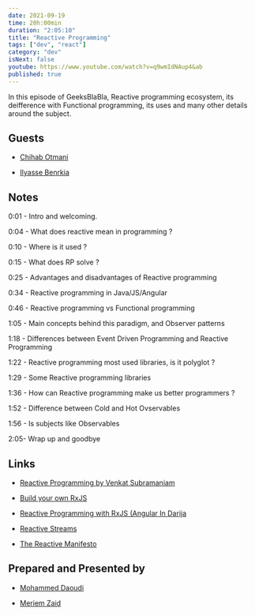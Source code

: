 ```yaml
---
date: 2021-09-19
time: 20h:00min
duration: "2:05:10"
title: "Reactive Programming"
tags: ["dev", "react"]
category: "dev"
isNext: false
youtube: https://www.youtube.com/watch?v=q9wmIdNAup4&ab
published: true
---
```


In this episode of GeeksBlaBla, Reactive programming ecosystem, its deifference with Functional programming, its uses and many other details around the subject.

## Guests

- [Chihab Otmani](https://chihab.dev)

- [Ilyasse Benrkia](https://twitter.com/benrkiailyasse)



## Notes

0:01 - Intro and welcoming.

0:04 - What does reactive mean in programming ?

0:10 - Where is it used ?

0:15 - What does RP solve ?

0:25 - Advantages and disadvantages of Reactive programming 

0:34 - Reactive programming in Java/JS/Angular

0:46 - Reactive programming vs Functional programming

1:05 - Main concepts behind this paradigm, and Observer patterns

1:18 - Differences between Event Driven Programming and Reactive Programming

1:22 - Reactive programming most used libraries, is it polyglot ?

1:29 - Some Reactive programming libraries

1:36 - How can Reactive programming make us better programmers ?

1:52 - Difference between Cold and Hot Ovservables

1:56 - Is subjects like Observables

2:05- Wrap up and goodbye

## Links

- [Reactive Programming by Venkat Subramaniam](https://www.youtube.com/watch?v=weWSYIUdX6c&ab_channel=Devoxx)

- [Build your own RxJS](https://dev.to/chihab/build-your-own-rxjs-3edd)

- [ Reactive Programming with RxJS (Angular In Darija](https://www.youtube.com/watch?v=j2WQJ1awxGQ&ab_channel=ngMorocco)

- [Reactive Streams](https://www.reactive-streams.org/)

- [The Reactive Manifesto](https://www.reactivemanifesto.org/)


## Prepared and Presented by

- [Mohammed Daoudi](https://twitter.com/MIduoad)

- [Meriem Zaid](https://twitter.com/_iMeriem)
